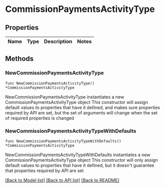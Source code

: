 # CommissionPaymentsActivityType

## Properties

Name | Type | Description | Notes
------------ | ------------- | ------------- | -------------

## Methods

### NewCommissionPaymentsActivityType

`func NewCommissionPaymentsActivityType() *CommissionPaymentsActivityType`

NewCommissionPaymentsActivityType instantiates a new CommissionPaymentsActivityType object
This constructor will assign default values to properties that have it defined,
and makes sure properties required by API are set, but the set of arguments
will change when the set of required properties is changed

### NewCommissionPaymentsActivityTypeWithDefaults

`func NewCommissionPaymentsActivityTypeWithDefaults() *CommissionPaymentsActivityType`

NewCommissionPaymentsActivityTypeWithDefaults instantiates a new CommissionPaymentsActivityType object
This constructor will only assign default values to properties that have it defined,
but it doesn't guarantee that properties required by API are set


[[Back to Model list]](../README.md#documentation-for-models) [[Back to API list]](../README.md#documentation-for-api-endpoints) [[Back to README]](../README.md)


